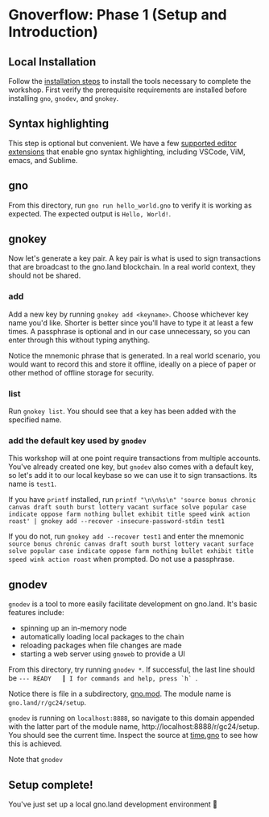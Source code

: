 # Gnoverflow: Phase 1 (Setup and Introduction)

## Local Installation

Follow the [installation steps](https://docs.gno.land/getting-started/local-setup/installation)
to install the tools necessary to complete the workshop. First verify the prerequisite requirements
are installed before installing `gno`, `gnodev`, and `gnokey`.

## Syntax highlighting

This step is optional but convenient. We have a few [supported editor extensions](https://github.com/gnolang/gno/blob/master/CONTRIBUTING.md#environment)
that enable gno syntax highlighting, including VSCode, ViM, emacs, and Sublime.

## gno

From this directory, run `gno run hello_world.gno` to verify it is working as expected.
The expected output is `Hello, World!`.

## gnokey

Now let's generate a key pair. A key pair is what is used to sign transactions that are broadcast
to the gno.land blockchain. In a real world context, they should not be shared.

### add

Add a new key by running `gnokey add <keyname>`. Choose whichever key name you'd like. Shorter is better
since you'll have to type it at least a few times. A passphrase is optional and in our case unnecessary, so 
you can enter through this without typing anything.

Notice the mnemonic phrase that is generated. In a real world scenario, you would want to record this
and store it offline, ideally on a piece of paper or other method of offline storage for security.

### list

Run `gnokey list`. You should see that a key has been added with the specified name.

### add the default key used by `gnodev`

This workshop will at one point require transactions from multiple accounts.
You've already created one key, but `gnodev` also comes with a default key, so
let's add it to our local keybase so we can use it to sign transactions. Its
name is `test1`.

If you have `printf` installed, run `printf "\n\n%s\n" 'source bonus chronic canvas draft south burst lottery vacant surface solve popular case indicate oppose farm nothing bullet exhibit title speed wink action roast' | gnokey add --recover -insecure-password-stdin test1`

If you do not, run `gnokey add --recover test1` and enter the mnemonic `source bonus chronic canvas draft south burst lottery vacant surface solve popular case indicate oppose farm nothing bullet exhibit title speed wink action roast` when prompted. Do not use a passphrase.

## gnodev

`gnodev` is a tool to more easily facilitate development on gno.land. It's basic features include:
- spinning up an in-memory node
- automatically loading local packages to the chain
- reloading packages when file changes are made
- starting a web server using `gnoweb` to provide a UI

From this directory, try running `gnodev *`. If successful, the last line should be ``--- READY   ┃ I for commands and help, press `h` ``.

Notice there is file in a subdirectory, [gno.mod](r/gc24/setup/gno.mod). The module name is `gno.land/r/gc24/setup`.

`gnodev` is running on `localhost:8888`, so navigate to this domain appended with the latter part of the module name,
http://localhost:8888/r/gc24/setup. You should see the current time. Inspect the source at [time.gno](r/gc24/setup/time.gno)
to see how this is achieved.

Note that `gnodev` 

## Setup complete!

You've just set up a local gno.land development environment 🎉